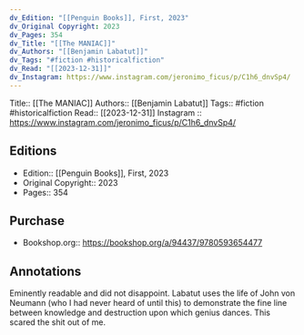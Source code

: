 ```yaml
---
dv_Edition: "[[Penguin Books]], First, 2023"
dv_Original Copyright: 2023
dv_Pages: 354
dv_Title: "[[The MANIAC]]"
dv_Authors: "[[Benjamin Labatut]]"
dv_Tags: "#fiction #historicalfiction"
dv_Read: "[[2023-12-31]]"
dv_Instagram: https://www.instagram.com/jeronimo_ficus/p/C1h6_dnvSp4/
---
```

Title:: [[The MANIAC]]
Authors:: [[Benjamin Labatut]]
Tags:: #fiction #historicalfiction 
Read:: [[2023-12-31]]
Instagram :: https://www.instagram.com/jeronimo_ficus/p/C1h6_dnvSp4/

## Editions
- Edition:: [[Penguin Books]], First, 2023
- Original Copyright:: 2023
- Pages:: 354
## Purchase
* Bookshop.org:: https://bookshop.org/a/94437/9780593654477

## Annotations

Eminently readable and did not disappoint. Labatut uses the life of John von Neumann (who I had never heard of until this) to demonstrate the fine line between knowledge and destruction upon which genius dances. This scared the shit out of me.